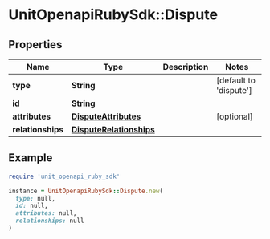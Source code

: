 # UnitOpenapiRubySdk::Dispute

## Properties

| Name | Type | Description | Notes |
| ---- | ---- | ----------- | ----- |
| **type** | **String** |  | [default to &#39;dispute&#39;] |
| **id** | **String** |  |  |
| **attributes** | [**DisputeAttributes**](DisputeAttributes.md) |  | [optional] |
| **relationships** | [**DisputeRelationships**](DisputeRelationships.md) |  |  |

## Example

```ruby
require 'unit_openapi_ruby_sdk'

instance = UnitOpenapiRubySdk::Dispute.new(
  type: null,
  id: null,
  attributes: null,
  relationships: null
)
```

